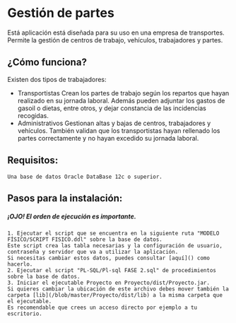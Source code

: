 # Gestión de partes #

Está aplicación está diseñada para su uso en una empresa de transportes. Permite la gestión de centros de trabajo, vehículos, trabajadores y partes.

## ¿Cómo funciona? ##

Existen dos tipos de trabajadores:

* Transportistas 
	Crean los partes de trabajo según los repartos que hayan realizado en su jornada laboral. Además pueden adjuntar los gastos de gasoil o dietas, entre otros, y dejar constancia de las incidencias recogidas.
* Administrativos
	Gestionan altas y bajas de centros, trabajadores y vehículos. También validan que los transportistas hayan rellenado los partes correctamente y no hayan excedido su jornada laboral.
		
## Requisitos: ##
	
	Una base de datos Oracle DataBase 12c o superior.

## Pasos para la instalación: ##

##### ¡OJO! El orden de ejecución es importante. #####
	
	1. Ejecutar el script que se encuentra en la siguiente ruta "MODELO FÍSICO/SCRIPT FISICO.ddl" sobre la base de datos. 
	Este script crea las tabla necesarias y la configuración de usuario, contraseña y servidor que va a utilizar la aplicación.
	Si necesitas cambiar estos datos, puedes consultar [aquí]() como hacerlo.
	2. Ejecutar el script "PL-SQL/Pl-sql FASE 2.sql" de procedimientos sobre la base de datos.
	3. Iniciar el ejecutable Proyecto en Proyecto/dist/Proyecto.jar.
	Si quieres cambiar la ubicación de este archivo debes mover también la carpeta [lib](/blob/master/Proyecto/dist/lib) a la misma carpeta que el ejecutable.
	Es recomendable que crees un acceso directo por ejemplo a tu escritorio.

